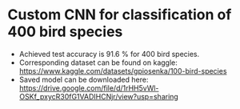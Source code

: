 # Custom CNN for classification of 400 bird species

* Achieved test accuracy is 91.6 % for 400 bird species.
* Corresponding dataset can be found on kaggle: https://www.kaggle.com/datasets/gpiosenka/100-bird-species
* Saved model can be downloaded here: https://drive.google.com/file/d/1rHH5vWl-OSKf_pxycR30fG1VADIHCNjr/view?usp=sharing
